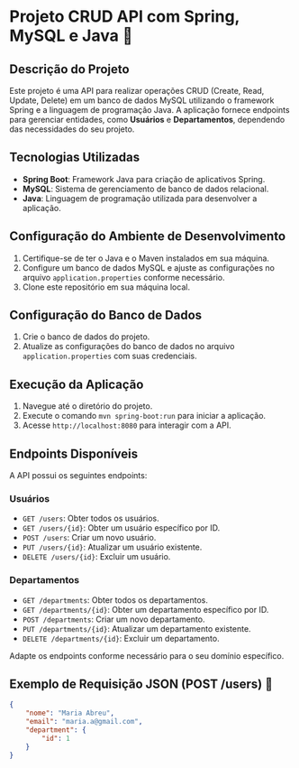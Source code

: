 # Projeto CRUD API com Spring, MySQL e Java 🚀

## Descrição do Projeto
Este projeto é uma API para realizar operações CRUD (Create, Read, Update, Delete) em um banco de dados MySQL utilizando o framework Spring e a linguagem de programação Java. A aplicação fornece endpoints para gerenciar entidades, como **Usuários** e **Departamentos**, dependendo das necessidades do seu projeto.

## Tecnologias Utilizadas
- **Spring Boot**: Framework Java para criação de aplicativos Spring.
- **MySQL**: Sistema de gerenciamento de banco de dados relacional.
- **Java**: Linguagem de programação utilizada para desenvolver a aplicação.

## Configuração do Ambiente de Desenvolvimento
1. Certifique-se de ter o Java e o Maven instalados em sua máquina.
2. Configure um banco de dados MySQL e ajuste as configurações no arquivo `application.properties` conforme necessário.
3. Clone este repositório em sua máquina local.

## Configuração do Banco de Dados
1. Crie o banco de dados do projeto.
2. Atualize as configurações do banco de dados no arquivo `application.properties` com suas credenciais.

## Execução da Aplicação
1. Navegue até o diretório do projeto.
2. Execute o comando `mvn spring-boot:run` para iniciar a aplicação.
3. Acesse `http://localhost:8080` para interagir com a API.

## Endpoints Disponíveis
A API possui os seguintes endpoints:

### Usuários
- `GET /users`: Obter todos os usuários.
- `GET /users/{id}`: Obter um usuário específico por ID.
- `POST /users`: Criar um novo usuário.
- `PUT /users/{id}`: Atualizar um usuário existente.
- `DELETE /users/{id}`: Excluir um usuário.

### Departamentos
- `GET /departments`: Obter todos os departamentos.
- `GET /departments/{id}`: Obter um departamento específico por ID.
- `POST /departments`: Criar um novo departamento.
- `PUT /departments/{id}`: Atualizar um departamento existente.
- `DELETE /departments/{id}`: Excluir um departamento.

Adapte os endpoints conforme necessário para o seu domínio específico.

## Exemplo de Requisição JSON (POST /users) 📝
```json
{
    "nome": "Maria Abreu",
    "email": "maria.a@gmail.com",
    "department": {
        "id": 1
    }
}
